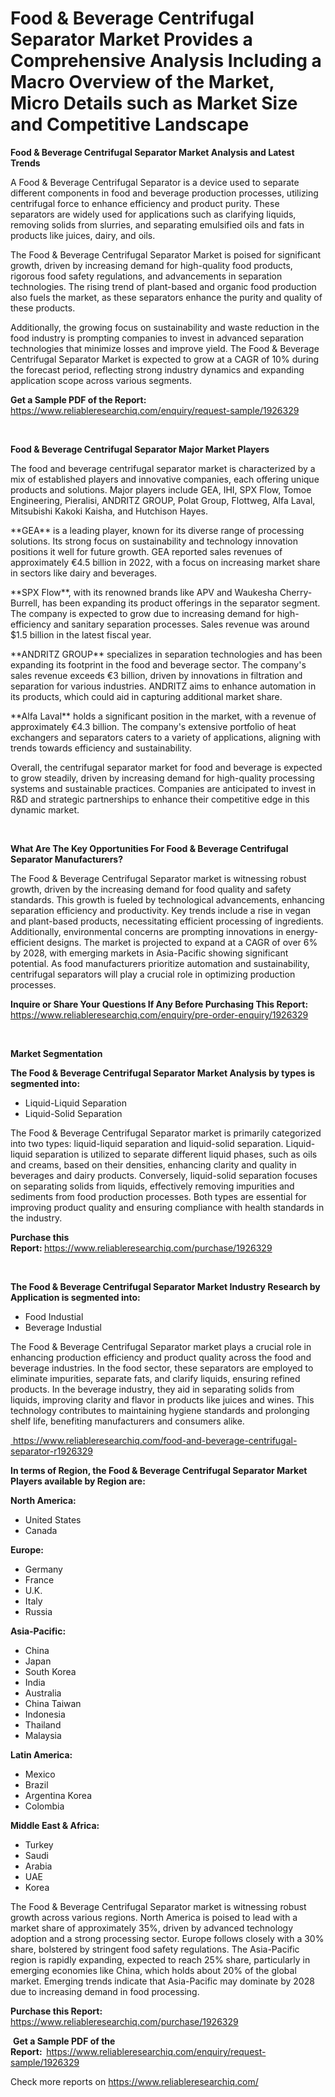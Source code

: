 <p><h1>Food & Beverage Centrifugal Separator Market Provides a Comprehensive Analysis Including a Macro Overview of the Market, Micro Details such as Market Size and Competitive Landscape</h1></p><p><strong>Food & Beverage Centrifugal Separator Market Analysis and Latest Trends</strong></p>
<p><p>A Food & Beverage Centrifugal Separator is a device used to separate different components in food and beverage production processes, utilizing centrifugal force to enhance efficiency and product purity. These separators are widely used for applications such as clarifying liquids, removing solids from slurries, and separating emulsified oils and fats in products like juices, dairy, and oils.</p><p>The Food & Beverage Centrifugal Separator Market is poised for significant growth, driven by increasing demand for high-quality food products, rigorous food safety regulations, and advancements in separation technologies. The rising trend of plant-based and organic food production also fuels the market, as these separators enhance the purity and quality of these products. </p><p>Additionally, the growing focus on sustainability and waste reduction in the food industry is prompting companies to invest in advanced separation technologies that minimize losses and improve yield. The Food & Beverage Centrifugal Separator Market is expected to grow at a CAGR of 10% during the forecast period, reflecting strong industry dynamics and expanding application scope across various segments.</p></p>
<p><strong>Get a Sample PDF of the Report:&nbsp;</strong> <a href="https://www.reliableresearchiq.com/enquiry/request-sample/1926329?utm_campaign=3009&utm_medium=2&utm_source=Github&utm_content=ia&utm_term=28032025&utm_id=food-beverage-centrifugal-separator">https://www.reliableresearchiq.com/enquiry/request-sample/1926329</a></p>
<p>&nbsp;</p>
<p><strong>Food & Beverage Centrifugal Separator Major Market Players</strong></p>
<p><p>The food and beverage centrifugal separator market is characterized by a mix of established players and innovative companies, each offering unique products and solutions. Major players include GEA, IHI, SPX Flow, Tomoe Engineering, Pieralisi, ANDRITZ GROUP, Polat Group, Flottweg, Alfa Laval, Mitsubishi Kakoki Kaisha, and Hutchison Hayes.</p><p>**GEA** is a leading player, known for its diverse range of processing solutions. Its strong focus on sustainability and technology innovation positions it well for future growth. GEA reported sales revenues of approximately €4.5 billion in 2022, with a focus on increasing market share in sectors like dairy and beverages.</p><p>**SPX Flow**, with its renowned brands like APV and Waukesha Cherry-Burrell, has been expanding its product offerings in the separator segment. The company is expected to grow due to increasing demand for high-efficiency and sanitary separation processes. Sales revenue was around $1.5 billion in the latest fiscal year.</p><p>**ANDRITZ GROUP** specializes in separation technologies and has been expanding its footprint in the food and beverage sector. The company's sales revenue exceeds €3 billion, driven by innovations in filtration and separation for various industries. ANDRITZ aims to enhance automation in its products, which could aid in capturing additional market share.</p><p>**Alfa Laval** holds a significant position in the market, with a revenue of approximately €4.3 billion. The company's extensive portfolio of heat exchangers and separators caters to a variety of applications, aligning with trends towards efficiency and sustainability.</p><p>Overall, the centrifugal separator market for food and beverage is expected to grow steadily, driven by increasing demand for high-quality processing systems and sustainable practices. Companies are anticipated to invest in R&D and strategic partnerships to enhance their competitive edge in this dynamic market.</p></p>
<p>&nbsp;</p>
<p><strong>What Are The Key Opportunities For Food & Beverage Centrifugal Separator Manufacturers?</strong></p>
<p><p>The Food & Beverage Centrifugal Separator market is witnessing robust growth, driven by the increasing demand for food quality and safety standards. This growth is fueled by technological advancements, enhancing separation efficiency and productivity. Key trends include a rise in vegan and plant-based products, necessitating efficient processing of ingredients. Additionally, environmental concerns are prompting innovations in energy-efficient designs. The market is projected to expand at a CAGR of over 6% by 2028, with emerging markets in Asia-Pacific showing significant potential. As food manufacturers prioritize automation and sustainability, centrifugal separators will play a crucial role in optimizing production processes.</p></p>
<p><strong>Inquire or Share Your Questions If Any Before Purchasing This Report:</strong> <a href="https://www.reliableresearchiq.com/enquiry/pre-order-enquiry/1926329?utm_campaign=3009&utm_medium=2&utm_source=Github&utm_content=ia&utm_term=28032025&utm_id=food-beverage-centrifugal-separator">https://www.reliableresearchiq.com/enquiry/pre-order-enquiry/1926329</a></p>
<p>&nbsp;</p>
<p><strong>Market Segmentation</strong></p>
<p><strong>The Food & Beverage Centrifugal Separator Market Analysis by types is segmented into:</strong></p>
<p><ul><li>Liquid-Liquid Separation</li><li>Liquid-Solid Separation</li></ul></p>
<p><p>The Food & Beverage Centrifugal Separator market is primarily categorized into two types: liquid-liquid separation and liquid-solid separation. Liquid-liquid separation is utilized to separate different liquid phases, such as oils and creams, based on their densities, enhancing clarity and quality in beverages and dairy products. Conversely, liquid-solid separation focuses on separating solids from liquids, effectively removing impurities and sediments from food production processes. Both types are essential for improving product quality and ensuring compliance with health standards in the industry.</p></p>
<p><strong>Purchase this Report:&nbsp;</strong><a href="https://www.reliableresearchiq.com/purchase/1926329?utm_campaign=3009&utm_medium=2&utm_source=Github&utm_content=ia&utm_term=28032025&utm_id=food-beverage-centrifugal-separator">https://www.reliableresearchiq.com/purchase/1926329</a></p>
<p>&nbsp;</p>
<p><strong>The Food & Beverage Centrifugal Separator Market Industry Research by Application is segmented into:</strong></p>
<p><ul><li>Food Industial</li><li>Beverage Industial</li></ul></p>
<p><p>The Food & Beverage Centrifugal Separator market plays a crucial role in enhancing production efficiency and product quality across the food and beverage industries. In the food sector, these separators are employed to eliminate impurities, separate fats, and clarify liquids, ensuring refined products. In the beverage industry, they aid in separating solids from liquids, improving clarity and flavor in products like juices and wines. This technology contributes to maintaining hygiene standards and prolonging shelf life, benefiting manufacturers and consumers alike.</p></p>
<p><a href="https://www.reliableresearchiq.com/food-and-beverage-centrifugal-separator-r1926329?utm_campaign=3009&utm_medium=2&utm_source=Github&utm_content=ia&utm_term=28032025&utm_id=food-beverage-centrifugal-separator">&nbsp;https://www.reliableresearchiq.com/food-and-beverage-centrifugal-separator-r1926329</a></p>
<p><strong>In terms of Region, the Food & Beverage Centrifugal Separator Market Players available by Region are:</strong></p>
<p>
    <p> <strong> North America: </strong>
        <ul>
            <li>United States</li>
            <li>Canada</li>
        </ul>
        </p> 
    <p> <strong> Europe: </strong>
        <ul>
            <li>Germany</li>
            <li>France</li>
            <li>U.K.</li>
            <li>Italy</li>
            <li>Russia</li>
        </ul>
        </p> 
    <p> <strong> Asia-Pacific: </strong>
        <ul>
            <li>China</li>
            <li>Japan</li>
            <li>South Korea</li>
            <li>India</li>
            <li>Australia</li>
            <li>China Taiwan</li>
            <li>Indonesia</li>
            <li>Thailand</li>
            <li>Malaysia</li>
        </ul>
        </p> 
    <p> <strong> Latin America: </strong>
        <ul>
            <li>Mexico</li>
            <li>Brazil</li>
            <li>Argentina Korea</li>
            <li>Colombia</li>
        </ul>
        </p> 
    <p> <strong> Middle East & Africa: </strong>
        <ul>
            <li>Turkey</li>
            <li>Saudi</li>
            <li>Arabia</li>
            <li>UAE</li>
            <li>Korea</li>
        </ul>
    </p>
    </p>
<p><p>The Food & Beverage Centrifugal Separator market is witnessing robust growth across various regions. North America is poised to lead with a market share of approximately 35%, driven by advanced technology adoption and a strong processing sector. Europe follows closely with a 30% share, bolstered by stringent food safety regulations. The Asia-Pacific region is rapidly expanding, expected to reach 25% share, particularly in emerging economies like China, which holds about 20% of the global market. Emerging trends indicate that Asia-Pacific may dominate by 2028 due to increasing demand in food processing.</p></p>
<p><strong>Purchase this Report: </strong><a href="https://www.reliableresearchiq.com/purchase/1926329?utm_campaign=3009&utm_medium=2&utm_source=Github&utm_content=ia&utm_term=28032025&utm_id=food-beverage-centrifugal-separator">https://www.reliableresearchiq.com/purchase/1926329</a></p>
<p>&nbsp;<strong>Get a Sample PDF of the Report:&nbsp;&nbsp;</strong><a href="https://www.reliableresearchiq.com/enquiry/request-sample/1926329?utm_campaign=3009&utm_medium=2&utm_source=Github&utm_content=ia&utm_term=28032025&utm_id=food-beverage-centrifugal-separator">https://www.reliableresearchiq.com/enquiry/request-sample/1926329</a></p>
<p><strong></strong></p>
<p>Check more reports on <a href="https://www.reliableresearchiq.com/?utm_campaign=3009&utm_medium=2&utm_source=Github&utm_content=ia&utm_term=28032025&utm_id=food-beverage-centrifugal-separator">https://www.reliableresearchiq.com/</a></p>